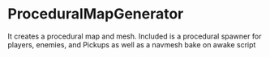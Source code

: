 # ProceduralMapGenerator
It creates a procedural map and mesh. Included is a procedural spawner for players, enemies, and Pickups as well as a navmesh bake on awake script
